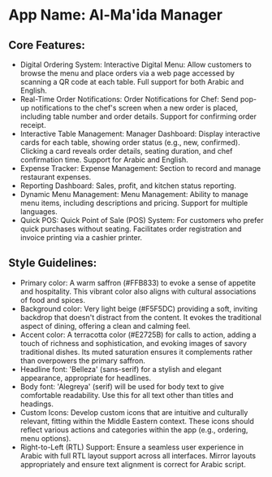 # **App Name**: Al-Ma'ida Manager

## Core Features:

- Digital Ordering System: Interactive Digital Menu: Allow customers to browse the menu and place orders via a web page accessed by scanning a QR code at each table. Full support for both Arabic and English.
- Real-Time Order Notifications: Order Notifications for Chef: Send pop-up notifications to the chef's screen when a new order is placed, including table number and order details. Support for confirming order receipt.
- Interactive Table Management: Manager Dashboard: Display interactive cards for each table, showing order status (e.g., new, confirmed). Clicking a card reveals order details, seating duration, and chef confirmation time. Support for Arabic and English.
- Expense Tracker: Expense Management: Section to record and manage restaurant expenses.
- Reporting Dashboard: Sales, profit, and kitchen status reporting.
- Dynamic Menu Management: Menu Management: Ability to manage menu items, including descriptions and pricing. Support for multiple languages.
- Quick POS: Quick Point of Sale (POS) System: For customers who prefer quick purchases without seating. Facilitates order registration and invoice printing via a cashier printer.

## Style Guidelines:

- Primary color: A warm saffron (#FFB833) to evoke a sense of appetite and hospitality. This vibrant color also aligns with cultural associations of food and spices.
- Background color: Very light beige (#F5F5DC) providing a soft, inviting backdrop that doesn't distract from the content. It evokes the traditional aspect of dining, offering a clean and calming feel.
- Accent color: A terracotta color (#E2725B) for calls to action, adding a touch of richness and sophistication, and evoking images of savory traditional dishes. Its muted saturation ensures it complements rather than overpowers the primary saffron.
- Headline font: 'Belleza' (sans-serif) for a stylish and elegant appearance, appropriate for headlines.
- Body font: 'Alegreya' (serif) will be used for body text to give comfortable readability. Use this for all text other than titles and headings.
- Custom Icons: Develop custom icons that are intuitive and culturally relevant, fitting within the Middle Eastern context. These icons should reflect various actions and categories within the app (e.g., ordering, menu options).
- Right-to-Left (RTL) Support: Ensure a seamless user experience in Arabic with full RTL layout support across all interfaces. Mirror layouts appropriately and ensure text alignment is correct for Arabic script.